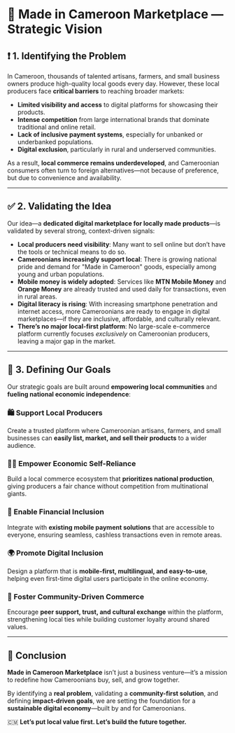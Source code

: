 # 📄 Made in Cameroon Marketplace — Strategic Vision

## ❗ 1. Identifying the Problem

In Cameroon, thousands of talented artisans, farmers, and small business owners produce high-quality local goods every day. However, these local producers face **critical barriers** to reaching broader markets:

- **Limited visibility and access** to digital platforms for showcasing their products.
- **Intense competition** from large international brands that dominate traditional and online retail.
- **Lack of inclusive payment systems**, especially for unbanked or underbanked populations.
- **Digital exclusion**, particularly in rural and underserved communities.

As a result, **local commerce remains underdeveloped**, and Cameroonian consumers often turn to foreign alternatives—not because of preference, but due to convenience and availability.

---

## ✅ 2. Validating the Idea

Our idea—a **dedicated digital marketplace for locally made products**—is validated by several strong, context-driven signals:

- **Local producers need visibility**: Many want to sell online but don’t have the tools or technical means to do so.
- **Cameroonians increasingly support local**: There is growing national pride and demand for "Made in Cameroon" goods, especially among young and urban populations.
- **Mobile money is widely adopted**: Services like **MTN Mobile Money** and **Orange Money** are already trusted and used daily for transactions, even in rural areas.
- **Digital literacy is rising**: With increasing smartphone penetration and internet access, more Cameroonians are ready to engage in digital marketplaces—if they are inclusive, affordable, and culturally relevant.
- **There’s no major local-first platform**: No large-scale e-commerce platform currently focuses *exclusively* on Cameroonian producers, leaving a major gap in the market.

---

## 🎯 3. Defining Our Goals

Our strategic goals are built around **empowering local communities** and **fueling national economic independence**:

### 🛍️ Support Local Producers
Create a trusted platform where Cameroonian artisans, farmers, and small businesses can **easily list, market, and sell their products** to a wider audience.

### 🧍‍♂️ Empower Economic Self-Reliance
Build a local commerce ecosystem that **prioritizes national production**, giving producers a fair chance without competition from multinational giants.

### 📱 Enable Financial Inclusion
Integrate with **existing mobile payment solutions** that are accessible to everyone, ensuring seamless, cashless transactions even in remote areas.

### 🌍 Promote Digital Inclusion
Design a platform that is **mobile-first, multilingual, and easy-to-use**, helping even first-time digital users participate in the online economy.

### 👥 Foster Community-Driven Commerce
Encourage **peer support, trust, and cultural exchange** within the platform, strengthening local ties while building customer loyalty around shared values.

---

## 📍 Conclusion

**Made in Cameroon Marketplace** isn’t just a business venture—it’s a mission to redefine how Cameroonians buy, sell, and grow together.

By identifying a **real problem**, validating a **community-first solution**, and defining **impact-driven goals**, we are setting the foundation for a **sustainable digital economy**—built by and for Cameroonians.

🇨🇲 **Let’s put local value first. Let’s build the future together.**
